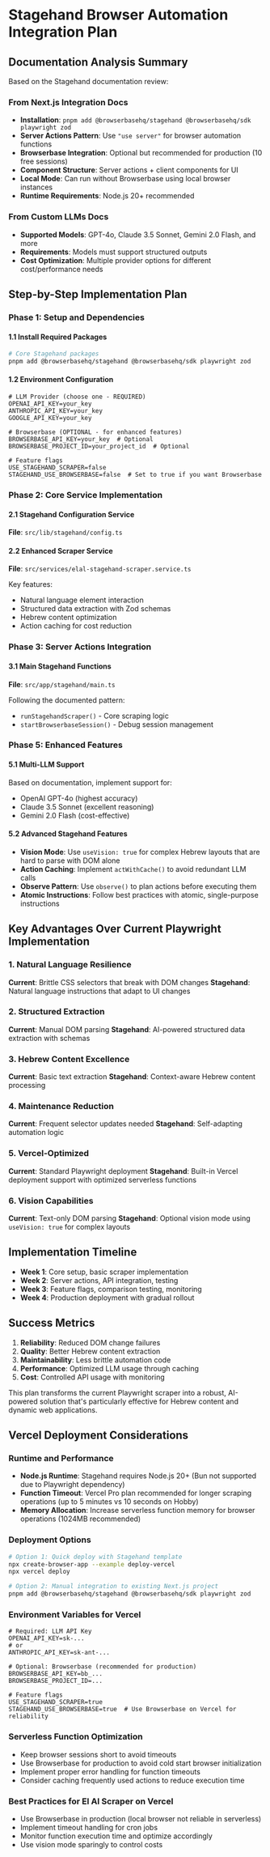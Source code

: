 # Stagehand Browser Automation Integration Plan

## Documentation Analysis Summary

Based on the Stagehand documentation review:

### From Next.js Integration Docs
- **Installation**: `pnpm add @browserbasehq/stagehand @browserbasehq/sdk playwright zod`
- **Server Actions Pattern**: Use `"use server"` for browser automation functions
- **Browserbase Integration**: Optional but recommended for production (10 free sessions)
- **Component Structure**: Server actions + client components for UI
- **Local Mode**: Can run without Browserbase using local browser instances
- **Runtime Requirements**: Node.js 20+ recommended

### From Custom LLMs Docs  
- **Supported Models**: GPT-4o, Claude 3.5 Sonnet, Gemini 2.0 Flash, and more
- **Requirements**: Models must support structured outputs
- **Cost Optimization**: Multiple provider options for different cost/performance needs

## Step-by-Step Implementation Plan

### Phase 1: Setup and Dependencies

#### 1.1 Install Required Packages
```bash
# Core Stagehand packages
pnpm add @browserbasehq/stagehand @browserbasehq/sdk playwright zod

```

#### 1.2 Environment Configuration
```env
# LLM Provider (choose one - REQUIRED)
OPENAI_API_KEY=your_key
ANTHROPIC_API_KEY=your_key  
GOOGLE_API_KEY=your_key

# Browserbase (OPTIONAL - for enhanced features)
BROWSERBASE_API_KEY=your_key  # Optional
BROWSERBASE_PROJECT_ID=your_project_id  # Optional

# Feature flags
USE_STAGEHAND_SCRAPER=false
STAGEHAND_USE_BROWSERBASE=false  # Set to true if you want Browserbase
```

### Phase 2: Core Service Implementation

#### 2.1 Stagehand Configuration Service
**File**: `src/lib/stagehand/config.ts`

#### 2.2 Enhanced Scraper Service  
**File**: `src/services/elal-stagehand-scraper.service.ts`

Key features:
- Natural language element interaction
- Structured data extraction with Zod schemas
- Hebrew content optimization
- Action caching for cost reduction

### Phase 3: Server Actions Integration

#### 3.1 Main Stagehand Functions
**File**: `src/app/stagehand/main.ts`

Following the documented pattern:
- `runStagehandScraper()` - Core scraping logic
- `startBrowserbaseSession()` - Debug session management


### Phase 5: Enhanced Features

#### 5.1 Multi-LLM Support
Based on documentation, implement support for:
- OpenAI GPT-4o (highest accuracy)
- Claude 3.5 Sonnet (excellent reasoning)
- Gemini 2.0 Flash (cost-effective)

#### 5.2 Advanced Stagehand Features
- **Vision Mode**: Use `useVision: true` for complex Hebrew layouts that are hard to parse with DOM alone
- **Action Caching**: Implement `actWithCache()` to avoid redundant LLM calls
- **Observe Pattern**: Use `observe()` to plan actions before executing them
- **Atomic Instructions**: Follow best practices with atomic, single-purpose instructions

## Key Advantages Over Current Playwright Implementation

### 1. Natural Language Resilience
**Current**: Brittle CSS selectors that break with DOM changes
**Stagehand**: Natural language instructions that adapt to UI changes

### 2. Structured Extraction
**Current**: Manual DOM parsing
**Stagehand**: AI-powered structured data extraction with schemas

### 3. Hebrew Content Excellence
**Current**: Basic text extraction
**Stagehand**: Context-aware Hebrew content processing

### 4. Maintenance Reduction
**Current**: Frequent selector updates needed
**Stagehand**: Self-adapting automation logic

### 5. Vercel-Optimized
**Current**: Standard Playwright deployment
**Stagehand**: Built-in Vercel deployment support with optimized serverless functions

### 6. Vision Capabilities
**Current**: Text-only DOM parsing
**Stagehand**: Optional vision mode using `useVision: true` for complex layouts

## Implementation Timeline

- **Week 1**: Core setup, basic scraper implementation
- **Week 2**: Server actions, API integration, testing
- **Week 3**: Feature flags, comparison testing, monitoring
- **Week 4**: Production deployment with gradual rollout

## Success Metrics

1. **Reliability**: Reduced DOM change failures
2. **Quality**: Better Hebrew content extraction
3. **Maintainability**: Less brittle automation code
4. **Performance**: Optimized LLM usage through caching
5. **Cost**: Controlled API usage with monitoring

This plan transforms the current Playwright scraper into a robust, AI-powered solution that's particularly effective for Hebrew content and dynamic web applications.

## Vercel Deployment Considerations

### Runtime and Performance
- **Node.js Runtime**: Stagehand requires Node.js 20+ (Bun not supported due to Playwright dependency)
- **Function Timeout**: Vercel Pro plan recommended for longer scraping operations (up to 5 minutes vs 10 seconds on Hobby)
- **Memory Allocation**: Increase serverless function memory for browser operations (1024MB recommended)

### Deployment Options
```bash
# Option 1: Quick deploy with Stagehand template
npx create-browser-app --example deploy-vercel
npx vercel deploy

# Option 2: Manual integration to existing Next.js project
pnpm add @browserbasehq/stagehand @browserbasehq/sdk playwright zod
```

### Environment Variables for Vercel
```env
# Required: LLM API Key
OPENAI_API_KEY=sk-...
# or
ANTHROPIC_API_KEY=sk-ant-...

# Optional: Browserbase (recommended for production)
BROWSERBASE_API_KEY=bb_...
BROWSERBASE_PROJECT_ID=...

# Feature flags
USE_STAGEHAND_SCRAPER=true
STAGEHAND_USE_BROWSERBASE=true  # Use Browserbase on Vercel for reliability
```

### Serverless Function Optimization
- Keep browser sessions short to avoid timeouts
- Use Browserbase for production to avoid cold start browser initialization
- Implement proper error handling for function timeouts
- Consider caching frequently used actions to reduce execution time

### Best Practices for El Al Scraper on Vercel
- Use Browserbase in production (local browser not reliable in serverless)
- Implement timeout handling for cron jobs
- Monitor function execution time and optimize accordingly
- Use vision mode sparingly to control costs 